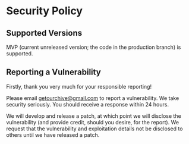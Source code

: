 # Security Policy

## Supported Versions

MVP (current unreleased version; the code in the production branch) is supported.

## Reporting a Vulnerability

Firstly, thank you very much for your responsible reporting!

Please email getourchive@gmail.com to report a vulnerability. We take security seriously. You should receive a response within 24 hours. 

We will develop and release a patch, at which point we will disclose the vulnerability (and provide credit, should you desire, for the report). We request that the vulnerability and exploitation details not be disclosed to others until we have released a patch. 